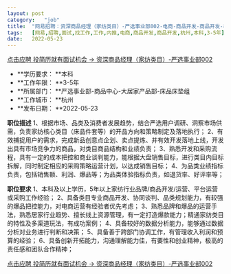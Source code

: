 ```yaml
---
layout:	post
category:	"job"
title:	"网易招聘：资深商品经理（家纺类目）-严选事业部002-电商-商品开发-商品开发-杭州本科3-5年"
tags:	[网易,招聘,面试,找工作,工作,内推,电商,商品开发,商品开发,杭州,本科,3-5年]
date:	2022-05-23
---
```


[点击应聘 投简历就有面试机会 -> 资深商品经理（家纺类目）-严选事业部002](http://mobile.bole.netease.com/bole/boleDetail?id=37939&employeeId=346f03c3cda5f04c&key=all)



- **学历要求： **本科
- **工作年限： **3-5年
- **所属部门： **严选事业部-商品中心-大居家产品部-床品床垫组
- **工作城市： **杭州
- **发布日期： **2022-05-23



**职位描述**
1、根据市场、品类及消费者发展趋势，结合严选用户调研、洞察市场供需，负责家纺核心类目（床品件套等）的开品方向和策略制定及落地执行；
2、有效捕捉用户的需求，完成新品创意点企划、卖点提炼、并有效开发落地上线，开发出具有市场竞争力的商品，对类目商品结构和业绩负责；
3、熟悉开发和采购流程，具有一定的成本把控和商业谈判能力，能根据大盘销售目标，进行类目内目标拆解，同时制定相应的采购策略运营计划，以达成销售目标；
4、为品类业绩指标负责，包括销售额、利润、爆品等；为品类体验指标负责，如退货率、好评率等；



**职位要求**
1、本科及以上学历，5年以上家纺行业品牌/商品开发/运营、平台运营或采购工作经验；
2、具备类目专业商品开发、协同谈判、品类规划能力，有较强的爆品把控能力，对电商运营有经验者优先考虑；
3、熟悉品牌和爆品的运营手法，熟悉居家行业趋势、擅长线上资源管理，有一定打造爆款能力；精通家纺类目的特性及多渠道玩法，有成功案例；
4、具备较好的数据分析能力，能够通过数据分析对业务进行判断和决策；
5、具备善于跨部门协调工作，有管理收入利润和预算的经验；
6、具备创新开拓能力，沟通理解能力佳，有要性和创业精神，极高的责任感和团队合作精神；



[点击应聘 投简历就有面试机会 -> 资深商品经理（家纺类目）-严选事业部002](http://mobile.bole.netease.com/bole/boleDetail?id=37939&employeeId=346f03c3cda5f04c&key=all)
